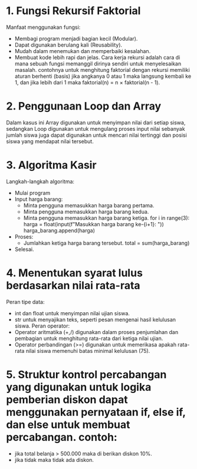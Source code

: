 # 1. Fungsi Rekursif Faktorial
   Manfaat menggunakan fungsi:
   - Membagi program menjadi bagian kecil (Modular).
   - Dapat digunakan berulang kali (Reusability).
   - Mudah dalam menemukan dan memperbaiki kesalahan.
   - Membuat kode lebih rapi dan jelas.
   Cara kerja rekursi adalah cara di mana sebuah fungsi memanggil dirinya sendiri untuk menyelesaikan masalah. contohnya untuk menghitung faktorial dengan rekursi memiliki aturan berhenti (basis) jika angkanya 0 atau 1 maka langsung kembali ke 1, dan jika lebih dari 1 maka faktorial(n) = n × faktorial(n - 1).
   
# 2. Penggunaan Loop dan Array
   Dalam kasus ini Array digunakan untuk menyimpan nilai dari setiap siswa, sedangkan Loop digunakan untuk mengulang proses input nilai sebanyak jumlah siswa juga dapat digunakan untuk mencari nilai tertinggi dan posisi siswa yang mendapat nilai tersebut.
 
# 3.  Algoritma Kasir
   Langkah-langkah algoritma:
   - Mulai program
   - Input harga barang:
      - Minta pengguna memasukkan harga barang pertama. 
      - Minta pengguna memasukkan harga barang kedua.
      - Minta pengguna memasukkan harga barang ketiga.
         for i in range(3):
          harga = float(input(f"Masukkan harga barang ke-{i+1}: "))
          harga_barang.append(harga)
   - Proses:
      - Jumlahkan ketiga harga barang tersebut.
           total = sum(harga_barang)
   - Selesai.
     
# 4. Menentukan syarat lulus berdasarkan nilai rata-rata
   Peran tipe data:
   - int dan float untuk menyimpan nilai ujian siswa.
   - str untuk menyajikan teks, seperti pesan mengenai hasil kelulusan siswa.
   Peran operator:
   - Operator aritmatika (+,/) digunakan dalam proses penjumlahan dan pembagian untuk menghitung rata-rata dari ketiga nilai ujian.
   - Operator perbandingan (>=) digunakan untuk memerikasa apakah rata-rata nilai siswa memenuhi batas minimal kelulusan (75).

# 5. Struktur kontrol percabangan yang digunakan untuk logika pemberian diskon dapat menggunakan pernyataan if, else if, dan else  untuk membuat percabangan. contoh:
   - jika total belanja > 500.000 maka di berikan diskon 10%.
   - jika tidak maka tidak ada diskon.
